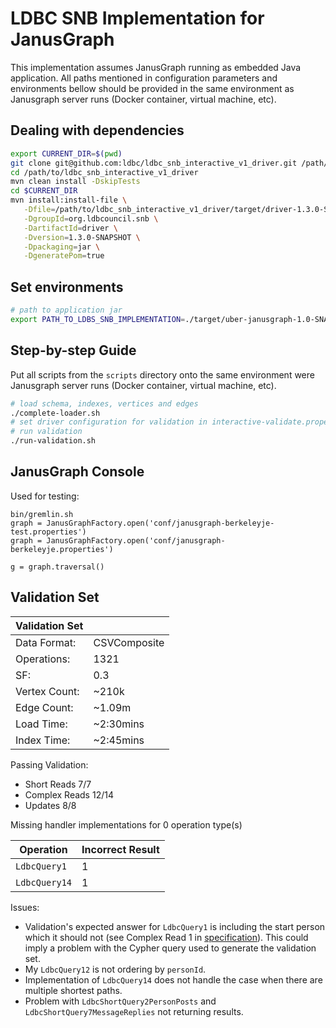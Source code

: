# LDBC SNB Implementation for JanusGraph

This implementation assumes JanusGraph running as embedded Java application.
All paths mentioned in configuration parameters and environments bellow should be provided in the same environment as Janusgraph server runs (Docker container, virtual machine, etc).

## Dealing with dependencies

```bash
export CURRENT_DIR=$(pwd)
git clone git@github.com:ldbc/ldbc_snb_interactive_v1_driver.git /path/to/ldbc_snb_interactive_v1_driver
cd /path/to/ldbc_snb_interactive_v1_driver
mvn clean install -DskipTests
cd $CURRENT_DIR
mvn install:install-file \
   -Dfile=/path/to/ldbc_snb_interactive_v1_driver/target/driver-1.3.0-SNAPSHOT.jar \
   -DgroupId=org.ldbcouncil.snb \
   -DartifactId=driver \
   -Dversion=1.3.0-SNAPSHOT \
   -Dpackaging=jar \
   -DgeneratePom=true
```

## Set environments

```bash
# path to application jar
export PATH_TO_LDBS_SNB_IMPLEMENTATION=./target/uber-janusgraph-1.0-SNAPSHOT.jar
```

## Step-by-step Guide ##

Put all scripts from the `scripts` directory onto the same environment were Janusgraph server runs (Docker container, virtual machine, etc).

```bash
# load schema, indexes, vertices and edges
./complete-loader.sh
# set driver configuration for validation in interactive-validate.properties
# run validation
./run-validation.sh
```

## JanusGraph Console ##

Used for testing:

```
bin/gremlin.sh
graph = JanusGraphFactory.open('conf/janusgraph-berkeleyje-test.properties')
graph = JanusGraphFactory.open('conf/janusgraph-berkeleyje.properties')

g = graph.traversal()
```

## Validation Set ##

| Validation Set |              |
|----------------|--------------|
| Data Format:   | CSVComposite |
| Operations:    | 1321         |
| SF:            | 0.3          |
| Vertex Count:  | ~210k        |
| Edge Count:    | ~1.09m       |
| Load Time:     | ~2:30mins    |
| Index Time:    | ~2:45mins    |

Passing Validation:

+ Short Reads 7/7
+ Complex Reads 12/14
+ Updates 8/8

Missing handler implementations for 0 operation type(s)

| Operation     | Incorrect Result |
|---------------|------------------|
| `LdbcQuery1`  | 1                |
| `LdbcQuery14` | 1                |

Issues:

+ Validation's expected answer for `LdbcQuery1` is including the start person which it should not (see Complex Read 1
  in [specification](https://ldbc.github.io/ldbc_snb_docs/ldbc-snb-specification.pdf)). This could imply a problem with
  the Cypher query used to generate the validation set.
+ My `LdbcQuery12` is not ordering by `personId`.
+ Implementation of `LdbcQuery14` does not handle the case when there are multiple shortest paths.
+ Problem with `LdbcShortQuery2PersonPosts` and `LdbcShortQuery7MessageReplies` not returning results.
